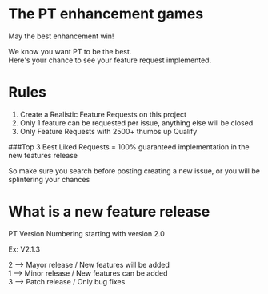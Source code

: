 # The PT enhancement games  
May the best enhancement win!  

We know you want PT to be the best.  
Here's your chance to see your feature request implemented.

# Rules

1. Create a Realistic Feature Requests on this project
2. Only 1 feature can be requested per issue, anything else will be closed
3. Only Feature Requests with 2500+ thumbs up Qualify

###Top 3 Best Liked Requests = 100% guaranteed implementation in the new features release

So make sure you search before posting creating a new issue, or you will be splintering your chances  

# What is a new feature release
PT Version Numbering starting with version 2.0  

Ex: V2.1.3  

2 --> Mayor release / New features will be added  
1 --> Minor release / New features can be added  
3 --> Patch release / Only bug fixes  
